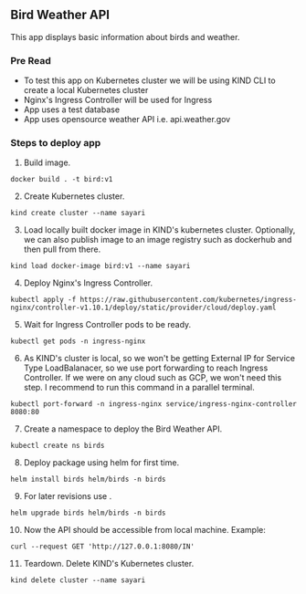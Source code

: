 ## Bird Weather API
This app displays basic information about birds and weather.

### Pre Read

- To test this app on Kubernetes cluster we will be using KIND CLI to create a local Kubernetes cluster
- Nginx's Ingress Controller will be used for Ingress
- App uses a test database
- App uses opensource weather API i.e. api.weather.gov

### Steps to deploy app
1. Build image.
```
docker build . -t bird:v1
```

2. Create Kubernetes cluster.
```
kind create cluster --name sayari
```

3. Load locally built docker image in KIND's kubernetes cluster. Optionally, we can also publish image to an image registry such as dockerhub and then pull from there.
```
kind load docker-image bird:v1 --name sayari
```

4. Deploy Nginx's Ingress Controller.
```
kubectl apply -f https://raw.githubusercontent.com/kubernetes/ingress-nginx/controller-v1.10.1/deploy/static/provider/cloud/deploy.yaml
```

5.  Wait for Ingress Controller pods to be ready.
``` 
kubectl get pods -n ingress-nginx
```

6. As KIND's cluster is local, so we won't be getting External IP for Service Type LoadBalanacer, so we use port forwarding to reach Ingress Controller. If we were on any cloud such as GCP, we won't need this step. I recommend to run this command in a parallel terminal.
```
kubectl port-forward -n ingress-nginx service/ingress-nginx-controller 8080:80
```

7. Create a namespace to deploy the Bird Weather API.
``` 
kubectl create ns birds
```

8. Deploy package using helm for first time.
```
helm install birds helm/birds -n birds
```

9. For later revisions use .
```
helm upgrade birds helm/birds -n birds
```

10. Now the API should be accessible from local machine. Example:
```
curl --request GET 'http://127.0.0.1:8080/IN'
```


11. Teardown. Delete KIND's Kubernetes cluster.
```
kind delete cluster --name sayari
```



